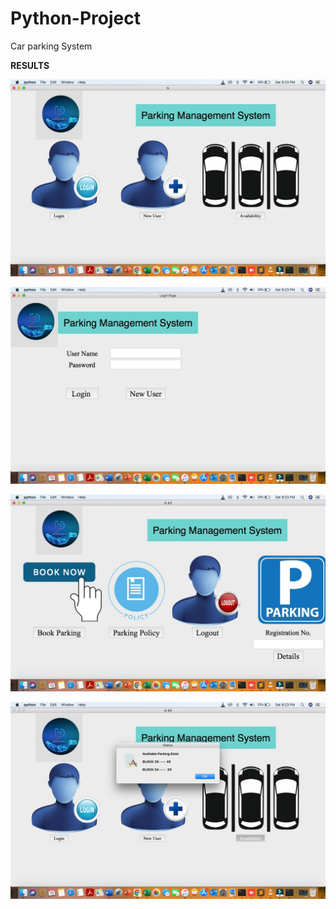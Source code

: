 # Python-Project

Car parking System


 **RESULTS**
 
![](https://github.com/noorkhokhar99/car-parking-system-pyresearch/blob/main/WhatsApp%20Image%202022-10-15%20at%209.24.33%20PM%20(2).jpeg)

![](https://github.com/noorkhokhar99/car-parking-system-pyresearch/blob/main/WhatsApp%20Image%202022-10-15%20at%209.24.33%20PM%20(3).jpeg)


![](https://github.com/noorkhokhar99/car-parking-system-pyresearch/blob/main/WhatsApp%20Image%202022-10-15%20at%209.24.33%20PM%20(4).jpeg)


![](https://github.com/noorkhokhar99/car-parking-system-pyresearch/blob/main/WhatsApp%20Image%202022-10-15%20at%209.24.33%20PM%20(5).jpeg)

